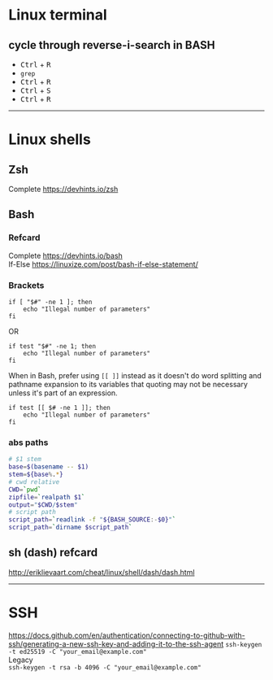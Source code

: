 # Linux terminal
## cycle through reverse-i-search in BASH
- <kbd>Ctrl</kbd> + <kbd>R</kbd>  
- `grep`  
- <kbd>Ctrl</kbd> + <kbd>R</kbd>  
- <kbd>Ctrl</kbd> + <kbd>S</kbd>  
- <kbd>Ctrl</kbd> + <kbd>R</kbd>  

---

# Linux shells
## Zsh
Complete https://devhints.io/zsh
## Bash
### Refcard
Complete https://devhints.io/bash  
If-Else https://linuxize.com/post/bash-if-else-statement/
### Brackets

```shell
if [ "$#" -ne 1 ]; then
    echo "Illegal number of parameters"
fi
```
OR
```shell
if test "$#" -ne 1; then
    echo "Illegal number of parameters"
fi
```
When in Bash, prefer using `[[ ]]` instead as it doesn't do word splitting and pathname expansion to its variables that quoting may not be necessary unless it's part of an expression.
```shell
if test [[ $# -ne 1 ]]; then
    echo "Illegal number of parameters"
fi
```
### abs paths
```bash
# $1 stem
base=$(basename -- $1)
stem=${base%.*}
# cwd relative
CWD=`pwd`
zipfile=`realpath $1`
output="$CWD/$stem"
# script path
script_path=`readlink -f "${BASH_SOURCE:-$0}"`
script_path=`dirname $script_path`
```
## sh (dash) refcard
http://eriklievaart.com/cheat/linux/shell/dash/dash.html

---

# SSH
https://docs.github.com/en/authentication/connecting-to-github-with-ssh/generating-a-new-ssh-key-and-adding-it-to-the-ssh-agent
`ssh-keygen -t ed25519 -C "your_email@example.com"`  
Legacy  
`ssh-keygen -t rsa -b 4096 -C "your_email@example.com"`

